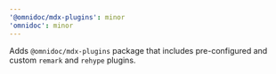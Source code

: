 ```yaml
---
'@omnidoc/mdx-plugins': minor
'omnidoc': minor
---
```


Adds `@omnidoc/mdx-plugins` package that includes pre-configured and custom `remark` and `rehype` plugins.
